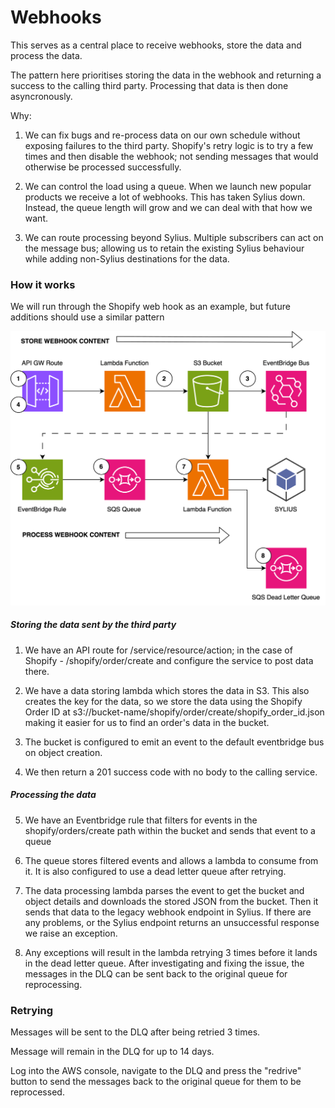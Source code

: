 # Webhooks

This serves as a central place to receive webhooks, store the data and process the data.

The pattern here prioritises storing the data in the webhook and returning a success to the calling third party. Processing that data is then done asyncronously.

Why:

1. We can fix bugs and re-process data on our own schedule without exposing failures to the third party. Shopify's retry logic is to try a few times and then disable the webhook; not sending messages that would otherwise be processed successfully.

2. We can control the load using a queue. When we launch new popular products we receive a lot of webhooks. This has taken Sylius down. Instead, the queue length will grow and we can deal with that how we want.

3. We can route processing beyond Sylius. Multiple subscribers can act on the message bus; allowing us to retain the existing Sylius behaviour while adding non-Sylius destinations for the data.


### How it works

We will run through the Shopify web hook as an example, but future additions should use a similar pattern

![Architecture Diagram](https://github.com/Cubitts-KX/webhooks/blob/main/aws_diagram.svg?raw=true)

##### Storing the data sent by the third party

1. We have an API route for /service/resource/action; in the case of Shopify - /shopify/order/create and configure the service to post data there.

2. We have a data storing lambda which stores the data in S3. This also creates the key for the data, so we store the data using the Shopify Order ID at s3://bucket-name/shopify/order/create/shopify_order_id.json making it easier for us to find an order's data in the bucket.

3. The bucket is configured to emit an event to the default eventbridge bus on object creation.

4. We then return a 201 success code with no body to the calling service.

##### Processing the data

5. We have an Eventbridge rule that filters for events in the shopify/orders/create path within the bucket and sends that event to a queue

6. The queue stores filtered events and allows a lambda to consume from it. It is also configured to use a dead letter queue after retrying.

7. The data processing lambda parses the event to get the bucket and object details and downloads the stored JSON from the bucket. Then it sends that data to the legacy webhook endpoint in Sylius. If there are any problems, or the Sylius endpoint returns an unsuccessful response we raise an exception.

8. Any exceptions will result in the lambda retrying 3 times before it lands in the dead letter queue. After investigating and fixing the issue, the messages in the DLQ can be sent back to the original queue for reprocessing.


### Retrying

Messages will be sent to the DLQ after being retried 3 times.

Message will remain in the DLQ for up to 14 days.

Log into the AWS console, navigate to the DLQ and press the "redrive" button to send the messages back to the original queue for them to be reprocessed.